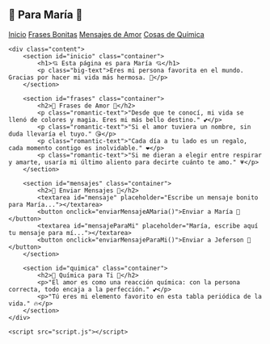 <!DOCTYPE html>
<html lang="es">
<head>
    <meta charset="UTF-8">
    <meta name="viewport" content="width=device-width, initial-scale=1.0">
    <title>Para María ❤️</title>
    <link rel="stylesheet" href="styles.css">
</head>
<body>
    <div class="sidebar">
        <h2>💖 Para María 💖</h2>
        <a href="#inicio">Inicio</a>
        <a href="#frases">Frases Bonitas</a>
        <a href="#mensajes">Mensajes de Amor</a>
        <a href="#quimica">Cosas de Química</a>
    </div>

    <div class="content">
        <section id="inicio" class="container">
            <h1>💘 Esta página es para María 💘</h1>
            <p class="big-text">Eres mi persona favorita en el mundo. Gracias por hacer mi vida más hermosa. 💖</p>
        </section>

        <section id="frases" class="container">
            <h2>🌹 Frases de Amor 🌹</h2>
            <p class="romantic-text">"Desde que te conocí, mi vida se llenó de colores y magia. Eres mi más bello destino." 💕</p>
            <p class="romantic-text">"Si el amor tuviera un nombre, sin duda llevaría el tuyo." 😘</p>
            <p class="romantic-text">"Cada día a tu lado es un regalo, cada momento contigo es inolvidable." ❤️</p>
            <p class="romantic-text">"Si me dieran a elegir entre respirar y amarte, usaría mi último aliento para decirte cuánto te amo." 💗</p>
        </section>

        <section id="mensajes" class="container">
            <h2>💌 Enviar Mensajes 💌</h2>
            <textarea id="mensaje" placeholder="Escribe un mensaje bonito para María..."></textarea>
            <button onclick="enviarMensajeAMaria()">Enviar a María 💖</button>
            <textarea id="mensajeParaMi" placeholder="María, escribe aquí tu mensaje para mí..."></textarea>
            <button onclick="enviarMensajeParaMi()">Enviar a Jeferson 💙</button>
        </section>

        <section id="quimica" class="container">
            <h2>🔬 Química para Ti 🔬</h2>
            <p>"El amor es como una reacción química: con la persona correcta, todo encaja a la perfección." 💕</p>
            <p>"Tú eres mi elemento favorito en esta tabla periódica de la vida." 🔥</p>
        </section>
    </div>

    <script src="script.js"></script>
</body>
</html>
